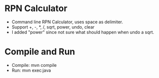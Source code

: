 # RPN Calculator
* Command line RPN Calculator, uses space as delimiter.
* Support +, -, *, /, sqrt, power, undo, clear
* I added "power" since not sure what should happen when undo a sqrt. 

# Compile and Run
* Compile: mvn compile
* Run: mvn exec:java